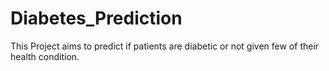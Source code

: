 # Diabetes_Prediction
This Project aims to predict if  patients are diabetic or not given few of their health condition.
